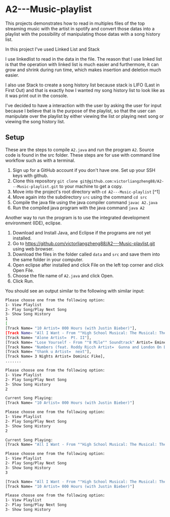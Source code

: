 # A2---Music-playlist

This projects demonstrates how to read in multiples files of the top streaming music with the artist in spotify and convert those datas into a playlist with the possibility of manipulating those datas with a song history list.

In this project I've used Linked List and Stack

I use linkedlist to read in the data in the file. The reason that I use linked list is that the operation 
with linked list is much easier and furthermore, it can grow and shrink during run time,
which makes insertion and deletion much easier.

I also use Stack to create a song history list because stack is LIFO (Last in First Out) and that is exactly how I wanted my song history list to look like as it was print out in the console.

I've decided to have a interaction with the user by asking the user for input because I believe that is the purpose of the playlist, so that the user can manipulate over the playlist by either viewing the list or playing next song or viewing the song history list.

## Setup

These are the steps to compile `A2.java` and run the program `A2`. Source code is found in the src folder. These steps are for use with command line workflow such as with a terminal.

1. Sign up for a GitHub account if you don't have one. Set up your SSH keys with github.
2. Clone this repository `git clone git@github.com:victorliangzheng88/A2---Music-playlist.git` to your machine to get a copy.
3. Move into the project's root directory with `cd A2---Music-playlist` [^1]
4. Move again into the subdirectory `src` using the command `cd src`
5. Compile the java file using the java compiler command `javac A2.java`
6. Run the compiled java program with the java command `java A2`

Another way to run the program is to use the integrated development environment (IDE), eclipse.

1. Download and Install Java, and Eclipse if the programs are not yet installed.
2. Go to https://github.com/victorliangzheng88/A2---Music-playlist.git using web browser.
3. Download the files in the folder called `data` and `src` and save them into the same folder in your computer.
4. Open eclipse after installed and click File on the left top corner and click Open File.
5. Choose the file name of `A2.java` and click Open.
6. Click Run.

You should see an output similar to the following with similar input:

```sh
Please choose one from the following option:
1- View Playlist
2- Play Song/Play Next Song
3- Show Song History
1
[
[Track Name= "10 Artist= 000 Hours (with Justin Bieber)"], 
[Track Name= "All I Want - From ""High School Musical: The Musical: The Series""" Artist= Olivia Rodrigo], 
[Track Name= "Alone Artist=  Pt. II"], 
[Track Name= "Lose Yourself - From ""8 Mile"" Soundtrack" Artist= Eminem], 
[Track Name= "Numbers (feat. Roddy Ricch Artist=  Gunna and London On Da Track)"], 
[Track Name= "thank u Artist=  next"], 
[Track Name= 3 Nights Artist= Dominic Fike], 
.......

Please choose one from the following option:
1- View Playlist
2- Play Song/Play Next Song
3- Show Song History
2

Current Song Playing: 
[Track Name= "10 Artist= 000 Hours (with Justin Bieber)"]

Please choose one from the following option:
1- View Playlist
2- Play Song/Play Next Song
3- Show Song History
2

Current Song Playing: 
[Track Name= "All I Want - From ""High School Musical: The Musical: The Series""" Artist= Olivia Rodrigo]

Please choose one from the following option:
1- View Playlist
2- Play Song/Play Next Song
3- Show Song History
3

[Track Name= "All I Want - From ""High School Musical: The Musical: The Series""" Artist= Olivia Rodrigo]
[Track Name= "10 Artist= 000 Hours (with Justin Bieber)"]

Please choose one from the following option:
1- View Playlist
2- Play Song/Play Next Song
3- Show Song History
```
